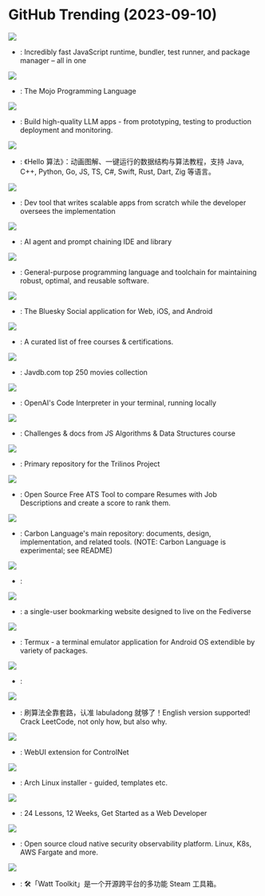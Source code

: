 # GitHub Trending (2023-09-10)

![](https://img.shields.io/badge/Zig-New%201-green?style=flat-square&logo=appveyor)
- [](https://github.comundefined): Incredibly fast JavaScript runtime, bundler, test runner, and package manager – all in one

![](https://img.shields.io/badge/none-New%201-green?style=flat-square&logo=appveyor)
- [](https://github.comundefined): The Mojo Programming Language

![](https://img.shields.io/badge/Python-New%20192-green?style=flat-square&logo=appveyor)
- [](https://github.comundefined): Build high-quality LLM apps - from prototyping, testing to production deployment and monitoring.

![](https://img.shields.io/badge/Java-New%201-green?style=flat-square&logo=appveyor)
- [](https://github.comundefined): 《Hello 算法》：动画图解、一键运行的数据结构与算法教程，支持 Java, C++, Python, Go, JS, TS, C#, Swift, Rust, Dart, Zig 等语言。

![](https://img.shields.io/badge/Python-New%20212-green?style=flat-square&logo=appveyor)
- [](https://github.comundefined): Dev tool that writes scalable apps from scratch while the developer oversees the implementation

![](https://img.shields.io/badge/TypeScript-New%2098-green?style=flat-square&logo=appveyor)
- [](https://github.comundefined): AI agent and prompt chaining IDE and library

![](https://img.shields.io/badge/Zig-New%2082-green?style=flat-square&logo=appveyor)
- [](https://github.comundefined): General-purpose programming language and toolchain for maintaining robust, optimal, and reusable software.

![](https://img.shields.io/badge/TypeScript-New%2064-green?style=flat-square&logo=appveyor)
- [](https://github.comundefined): The Bluesky Social application for Web, iOS, and Android

![](https://img.shields.io/badge/none-New%20454-green?style=flat-square&logo=appveyor)
- [](https://github.comundefined): A curated list of free courses & certifications.

![](https://img.shields.io/badge/none-New%20171-green?style=flat-square&logo=appveyor)
- [](https://github.comundefined): Javdb.com top 250 movies collection

![](https://img.shields.io/badge/Python-New%201-green?style=flat-square&logo=appveyor)
- [](https://github.comundefined): OpenAI's Code Interpreter in your terminal, running locally

![](https://img.shields.io/badge/JavaScript-New%2083-green?style=flat-square&logo=appveyor)
- [](https://github.comundefined): Challenges & docs from JS Algorithms & Data Structures course

![](https://img.shields.io/badge/C%2B%2B-New%2013-green?style=flat-square&logo=appveyor)
- [](https://github.comundefined): Primary repository for the Trilinos Project

![](https://img.shields.io/badge/Python-New%20180-green?style=flat-square&logo=appveyor)
- [](https://github.comundefined): Open Source Free ATS Tool to compare Resumes with Job Descriptions and create a score to rank them.

![](https://img.shields.io/badge/C%2B%2B-New%2020-green?style=flat-square&logo=appveyor)
- [](https://github.comundefined): Carbon Language's main repository: documents, design, implementation, and related tools. (NOTE: Carbon Language is experimental; see README)

![](https://img.shields.io/badge/Java-New%208-green?style=flat-square&logo=appveyor)
- [](https://github.comundefined): 

![](https://img.shields.io/badge/JavaScript-New%2020-green?style=flat-square&logo=appveyor)
- [](https://github.comundefined): a single-user bookmarking website designed to live on the Fediverse

![](https://img.shields.io/badge/Java-New%2026-green?style=flat-square&logo=appveyor)
- [](https://github.comundefined): Termux - a terminal emulator application for Android OS extendible by variety of packages.

![](https://img.shields.io/badge/Python-New%20126-green?style=flat-square&logo=appveyor)
- [](https://github.comundefined): 

![](https://img.shields.io/badge/Markdown-New%20167-green?style=flat-square&logo=appveyor)
- [](https://github.comundefined): 刷算法全靠套路，认准 labuladong 就够了！English version supported! Crack LeetCode, not only how, but also why.

![](https://img.shields.io/badge/Python-New%2033-green?style=flat-square&logo=appveyor)
- [](https://github.comundefined): WebUI extension for ControlNet

![](https://img.shields.io/badge/Python-New%207-green?style=flat-square&logo=appveyor)
- [](https://github.comundefined): Arch Linux installer - guided, templates etc.

![](https://img.shields.io/badge/JavaScript-New%2059-green?style=flat-square&logo=appveyor)
- [](https://github.comundefined): 24 Lessons, 12 Weeks, Get Started as a Web Developer

![](https://img.shields.io/badge/TypeScript-New%2036-green?style=flat-square&logo=appveyor)
- [](https://github.comundefined): Open source cloud native security observability platform. Linux, K8s, AWS Fargate and more.

![](https://img.shields.io/badge/C%23-New%2025-green?style=flat-square&logo=appveyor)
- [](https://github.comundefined): 🛠「Watt Toolkit」是一个开源跨平台的多功能 Steam 工具箱。

